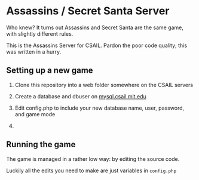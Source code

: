 Assassins / Secret Santa Server
===============================

Who knew? It turns out Assassins and Secret Santa are the same game, with
slightly different rules.

This is the Assassins Server for CSAIL. Pardon the poor code quality; this was
written in a hurry.

Setting up a new game
---------------------

1. Clone this repository into a web folder somewhere on the CSAIL servers

2. Create a database and dbuser on [mysql.csail.mit.edu](mysql.csail.mit.edu)

3. Edit config.php to include your new database name, user, password, and game mode

4. 


Running the game
----------------

The game is managed in a rather low way: by editing the source code.

Luckily all the edits you need to make are just variables in `config.php`


